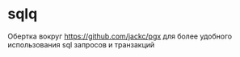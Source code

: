 # sqlq
Обертка вокруг https://github.com/jackc/pgx для более удобного использования sql запросов и транзакций
